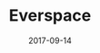 ---
layout: album
date: 2017-09-14
title: Everspace
developer: Rockfish Games
card-image: 0
card-offset: 0
banner-image: 0
banner-offset: 0
---